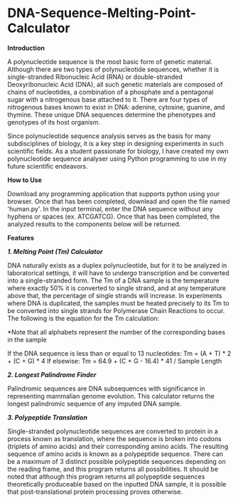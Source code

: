 # DNA-Sequence-Melting-Point-Calculator

**Introduction**

A polynucleotide sequence is the most basic form of genetic material. Although there are two types of polynucleotide sequences, whether it is single-stranded Ribonucleic Acid (RNA) or double-stranded Deoxyribonucleic Acid (DNA), all such genetic materials are composed of chains of nucleotides, a combination of a phosphate and a pentagonal sugar with a nitrogenous base attached to it. There are four types of nitrogenous bases known to exist in DNA: adenine, cytosine, guanine, and thymine. These unique DNA sequences determine the phenotypes and genotypes of its host organism.

Since polynucleotide sequence analysis serves as the basis for many subdisciplines of biology, it is a key step in designing experiments in such scientific fields. As a student passionate for biology, I have created my own polynucleotide sequence analyser using Python programming to use in my future scientific endeavors. 

**How to Use**

Download any programming application that supports python using your browser. Once that has been completed, downlead and open the file named 'human.py'. In the input terminal, enter the DNA sequence without any hyphens or spaces (ex. ATCGATCG). Once that has been completed, the analyzed results to the components below will be returned.

**Features**

***1. Melting Point (Tm) Calculator***

DNA naturally exists as a duplex polynucleotide, but for it to be analyzed in laboratorical settings, it will have to undergo transcription and be converted into a single-stranded form. The Tm of a DNA sample is the temperature where exactly 50% it is converted to single strand, and at any temperature above that, the percentage of single strands will increase. In experiments where DNA is duplicated, the samples must be heated precisely to its Tm to be converted into single strands for Polymerase Chain Reactions to occur. The following is the equation for the Tm calculation: 

*Note that all alphabets represent the number of the corresponding bases in the sample

If the DNA sequence is less than or equal to 13 nucleotides:
Tm = (A + T) * 2 + (C + G) * 4
If elsewise:
Tm = 64.9 + (C + G - 16.4) * 41 / Sample Length

***2. Longest Palindrome Finder***

Palindromic sequences are DNA subsequences with significance in representing mammalian genome evolution. This calculator returns the longest palindromic sequence of any imputed DNA sample.

***3. Polypeptide Translation***

Single-stranded polynucleotide sequences are converted to protein in a process known as translation, where the sequence is broken into codons (triplets of amino acids) and their corresponding amino acids. The resulting sequence of amino acids is known as a polypeptide sequence. There can be a maximum of 3 distinct possible polypeptide sequences depending on the reading frame, and this program returns all possibilities. It should be noted that although this program returns all polypeptide sequences theoretically produceable based on the inputted DNA sample, it is possible that post-translational protein processing proves otherwise.
